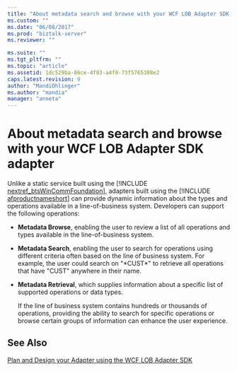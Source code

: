 ```yaml
---
title: "About metadata search and browse with your WCF LOB Adapter SDK adapter | Microsoft Docs"
ms.custom: ""
ms.date: "06/08/2017"
ms.prod: "biztalk-server"
ms.reviewer: ""

ms.suite: ""
ms.tgt_pltfrm: ""
ms.topic: "article"
ms.assetid: 1dc529ba-86ce-4f83-a4f8-73f5765308e2
caps.latest.revision: 9
author: "MandiOhlinger"
ms.author: "mandia"
manager: "anneta"
---
```

# About metadata search and browse with your WCF LOB Adapter SDK adapter
Unlike a static service built using the [!INCLUDE [nextref_btsWinCommFoundation](../../includes/nextref-btswincommfoundation-md.md)], adapters built using the [!INCLUDE [afproductnameshort](../../includes/afproductnameshort-md.md)] can provide dynamic information about the types and operations available in a line-of-business system. Developers can support the following operations:  
  
- **Metadata Browse**, enabling the user to review a list of all operations and types available in the line-of-business system.  
  
- **Metadata Search**, enabling the user to search for operations using different criteria often based on the line of business system. For example, the user could search on "*CUST\*" to retrieve all operations that have "CUST" anywhere in their name.  
  
- **Metadata Retrieval**, which supplies information about a specific list of supported operations or data types.  
  
  If the line of business system contains hundreds or thousands of operations, providing the ability to search for specific operations or browse certain groups of information can enhance the user experience.  
  
## See Also  
 [Plan and Design your Adapter using the WCF LOB Adapter SDK ](plan-and-design-your-adapter-using-the-wcf-lob-adapter-sdk.md)